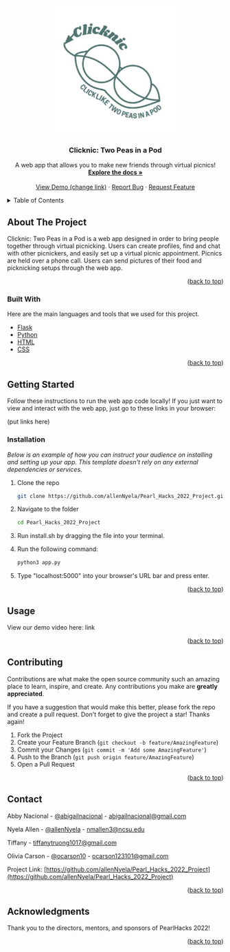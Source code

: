 <div id="top"></div>

<!-- PROJECT LOGO -->
<br />
<div align="center">
  <a href="https://github.com/allenNyela/Pearl_Hacks_2022_Project">
    <img src="static/clicknic_logo.png" alt="Logo" width="300" height="300">
  </a>

  <h3 align="center">Clicknic: Two Peas in a Pod</h3>

  <p align="center">
    A web app that allows you to make new friends through virtual picnics!
    <br />
    <a href="https://github.com/allenNyela/Pearl_Hacks_2022_Project"><strong>Explore the docs »</strong></a>
    <br />
    <br />
    <a href="https://github.com/allenNyela/Pearl_Hacks_2022_Project">View Demo (change link)</a>
    ·
    <a href="https://github.com/allenNyela/Pearl_Hacks_2022_Project/issues">Report Bug</a>
    ·
    <a href="https://github.com/allenNyela/Pearl_Hacks_2022_Project/issues">Request Feature</a>
  </p>
</div>

<!-- TABLE OF CONTENTS -->
<details>
  <summary>Table of Contents</summary>
  <ol>
    <li>
      <a href="#about-the-project">About The Project</a>
      <ul>
        <li><a href="#built-with">Built With</a></li>
      </ul>
    </li>
    <li>
      <a href="#getting-started">Getting Started</a>
      <ul>
        <li><a href="#installation">Installation</a></li>
      </ul>
    </li>
    <li><a href="#usage">Usage</a></li>
    <li><a href="#contributing">Contributing</a></li>
    <li><a href="#contact">Contact</a></li>
    <li><a href="#acknowledgments">Acknowledgments</a></li>
  </ol>
</details>


<!-- ABOUT THE PROJECT -->
## About The Project

Clicknic: Two Peas in a Pod is a web app designed in order to bring people together through virtual picnicking. Users can create profiles, find and chat with other picnickers, and easily set up a virtual picnic appointment. Picnics are held over a phone call. Users can send pictures of their food and picknicking setups through the web app.

<p align="right">(<a href="#top">back to top</a>)</p>

### Built With

Here are the main languages and tools that we used for this project.

* [Flask](https://flask.palletsprojects.com/en/2.0.x/)
* [Python](https://www.python.org)
* [HTML](https://html.com)
* [CSS](https://www.w3.org/Style/CSS/Overview.en.html)

<p align="right">(<a href="#top">back to top</a>)</p>

<!-- GETTING STARTED -->
## Getting Started

Follow these instructions to run the web app code locally! If you just want to view and interact with the web app, just go to these links in your browser:

(put links here)

### Installation

_Below is an example of how you can instruct your audience on installing and setting up your app. This template doesn't rely on any external dependencies or services._

1. Clone the repo
   ```sh
   git clone https://github.com/allenNyela/Pearl_Hacks_2022_Project.git
   ```
2. Navigate to the folder
   ```sh
   cd Pearl_Hacks_2022_Project
   ```
3. Run install.sh by dragging the file into your terminal.

4. Run the following command:
   ```sh
   python3 app.py
   ```
5. Type "localhost:5000" into your browser's URL bar and press enter.


<p align="right">(<a href="#top">back to top</a>)</p>


<!-- USAGE EXAMPLES -->
## Usage

View our demo video here: link

<p align="right">(<a href="#top">back to top</a>)</p>


<!-- CONTRIBUTING -->
## Contributing

Contributions are what make the open source community such an amazing place to learn, inspire, and create. Any contributions you make are **greatly appreciated**.

If you have a suggestion that would make this better, please fork the repo and create a pull request.
Don't forget to give the project a star! Thanks again!

1. Fork the Project
2. Create your Feature Branch (`git checkout -b feature/AmazingFeature`)
3. Commit your Changes (`git commit -m 'Add some AmazingFeature'`)
4. Push to the Branch (`git push origin feature/AmazingFeature`)
5. Open a Pull Request

<p align="right">(<a href="#top">back to top</a>)</p>


<!-- CONTACT -->
## Contact

Abby Nacional - [@abigailnacional](https://github.com/abigailnacional) - abigailnacional@gmail.com

Nyela Allen - [@allenNyela](https://github.com/allenNyela) - nmallen3@ncsu.edu

Tiffany - tiffanytruong1017@gmail.com

Olivia Carson - [@ocarson10](https://github.com/ocarson10) - ocarson123101@gmail.com

Project Link: [https://github.com/allenNyela/Pearl_Hacks_2022_Project](https://github.com/allenNyela/Pearl_Hacks_2022_Project)

<p align="right">(<a href="#top">back to top</a>)</p>


<!-- ACKNOWLEDGMENTS -->
## Acknowledgments

Thank you to the directors, mentors, and sponsors of PearlHacks 2022!

<p align="right">(<a href="#top">back to top</a>)</p>

